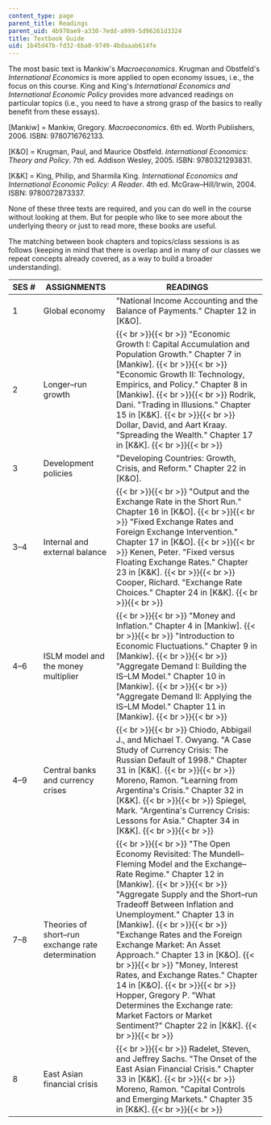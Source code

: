 ```yaml
---
content_type: page
parent_title: Readings
parent_uid: 4b970ae9-a330-7edd-a999-5d96261d3324
title: Textbook Guide
uid: 1b45d47b-fd32-6ba0-9749-4bdaaab614fe
---
```


The most basic text is Mankiw's _Macroeconomics_. Krugman and Obstfeld's _International Economics_ is more applied to open economy issues, i.e., the focus on this course. King and King's _International Economics and International Economic Policy_ provides more advanced readings on particular topics (i.e., you need to have a strong grasp of the basics to really benefit from these essays).

\[Mankiw\] = Mankiw, Gregory. _Macroeconomics_. 6th ed. Worth Publishers, 2006. ISBN: 9780716762133.

\[K&O\] = Krugman, Paul, and Maurice Obstfeld. _International Economics: Theory and Policy_. 7th ed. Addison Wesley, 2005. ISBN: 9780321293831.

\[K&K\] = King, Philip, and Sharmila King. _International Economics and International Economic Policy: A Reader_. 4th ed. McGraw–Hill/Irwin, 2004. ISBN: 9780072873337.

None of these three texts are required, and you can do well in the course without looking at them. But for people who like to see more about the underlying theory or just to read more, these books are useful.

The matching between book chapters and topics/class sessions is as follows (keeping in mind that there is overlap and in many of our classes we repeat concepts already covered, as a way to build a broader understanding).

| SES # | ASSIGNMENTS | READINGS |
| --- | --- | --- |
| 1 | Global economy | "National Income Accounting and the Balance of Payments." Chapter 12 in \[K&O\]. |
| 2 | Longer–run growth |  {{< br >}}{{< br >}} "Economic Growth I: Capital Accumulation and Population Growth." Chapter 7 in \[Mankiw\]. {{< br >}}{{< br >}} "Economic Growth II: Technology, Empirics, and Policy." Chapter 8 in \[Mankiw\]. {{< br >}}{{< br >}} Rodrik, Dani. "Trading in Illusions." Chapter 15 in \[K&K\]. {{< br >}}{{< br >}} Dollar, David, and Aart Kraay. "Spreading the Wealth." Chapter 17 in \[K&K\]. {{< br >}}{{< br >}}  |
| 3 | Development policies | "Developing Countries: Growth, Crisis, and Reform." Chapter 22 in \[K&O\]. |
| 3–4 | Internal and external balance |  {{< br >}}{{< br >}} "Output and the Exchange Rate in the Short Run." Chapter 16 in \[K&O\]. {{< br >}}{{< br >}} "Fixed Exchange Rates and Foreign Exchange Intervention." Chapter 17 in \[K&O\]. {{< br >}}{{< br >}} Kenen, Peter. "Fixed versus Floating Exchange Rates." Chapter 23 in \[K&K\]. {{< br >}}{{< br >}} Cooper, Richard. "Exchange Rate Choices." Chapter 24 in \[K&K\]. {{< br >}}{{< br >}}  |
| 4–6 | ISLM model and the money multiplier |  {{< br >}}{{< br >}} "Money and Inflation." Chapter 4 in \[Mankiw\]. {{< br >}}{{< br >}} "Introduction to Economic Fluctuations." Chapter 9 in \[Mankiw\]. {{< br >}}{{< br >}} "Aggregate Demand I: Building the IS–LM Model." Chapter 10 in \[Mankiw\]. {{< br >}}{{< br >}} "Aggregate Demand II: Applying the IS–LM Model." Chapter 11 in \[Mankiw\]. {{< br >}}{{< br >}}  |
| 4–9 | Central banks and currency crises |  {{< br >}}{{< br >}} Chiodo, Abbigail J., and Michael T. Owyang. "A Case Study of Currency Crisis: The Russian Default of 1998." Chapter 31 in \[K&K\]. {{< br >}}{{< br >}} Moreno, Ramon. "Learning from Argentina's Crisis." Chapter 32 in \[K&K\]. {{< br >}}{{< br >}} Spiegel, Mark. "Argentina's Currency Crisis: Lessons for Asia." Chapter 34 in \[K&K\]. {{< br >}}{{< br >}}  |
| 7–8 | Theories of short–run exchange rate determination |  {{< br >}}{{< br >}} "The Open Economy Revisited: The Mundell–Fleming Model and the Exchange–Rate Regime." Chapter 12 in \[Mankiw\]. {{< br >}}{{< br >}} "Aggregate Supply and the Short–run Tradeoff Between Inflation and Unemployment." Chapter 13 in \[Mankiw\]. {{< br >}}{{< br >}} "Exchange Rates and the Foreign Exchange Market: An Asset Approach." Chapter 13 in \[K&O\]. {{< br >}}{{< br >}} "Money, Interest Rates, and Exchange Rates." Chapter 14 in \[K&O\]. {{< br >}}{{< br >}} Hopper, Gregory P. "What Determines the Exchange rate: Market Factors or Market Sentiment?" Chapter 22 in \[K&K\]. {{< br >}}{{< br >}}  |
| 8 | East Asian financial crisis |  {{< br >}}{{< br >}} Radelet, Steven, and Jeffrey Sachs. "The Onset of the East Asian Financial Crisis." Chapter 33 in \[K&K\]. {{< br >}}{{< br >}} Moreno, Ramon. "Capital Controls and Emerging Markets." Chapter 35 in \[K&K\]. {{< br >}}{{< br >}}